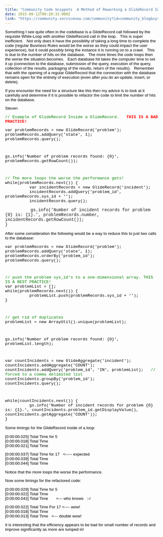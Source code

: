 ```yaml
---
title: "Community Code Snippets  A Method of Reworking a GlideRecord Inside a Loop"
date: 2015-08-12T06:20:33.000Z
link: "https://community.servicenow.com/community?id=community_blog&sys_id=056eaeaddbd0dbc01dcaf3231f9619d1"
---
```

<p style="color: #000000; font-family: Arial, Verdana, Helvetica, sans-serif; font-size: 13.3333330154419px;">Something I see quite often in the codebase is a GlideRecord call followed by the requisite While-Loop with another GlideRecord call in the loop.   This is super inefficient.   Not only does it have the possibility of taking a long time to complete the code (regular Business Rules would be the worse as they could impact the user experience), but it could possibly bring the instance it is running on to a crawl.   This is due to the number of hits on the database.   The more times the code loops then the worse the situation becomes.   Each database hit takes the computer time to set it up (connection to the database, submission of the query, execution of the query, collection of the results, packaging of the results, return of the results).   Remember that with the opening of a regular GlideRecord that the connection with the database remains open for the entirety of execution (even after you do an update, insert, or delete).</p><p style="color: #000000; font-family: Arial, Verdana, Helvetica, sans-serif; font-size: 13.3333330154419px;"></p><p style="color: #000000; font-family: Arial, Verdana, Helvetica, sans-serif; font-size: 13.3333330154419px;">If you encounter the need for a structure like this then my advice is to look at it carefully and determine if it is possible to refactor the code to limit the number of hits on the database.</p><p style="color: #000000; font-family: Arial, Verdana, Helvetica, sans-serif; font-size: 13.3333330154419px;"></p><p style="color: #000000; font-family: Arial, Verdana, Helvetica, sans-serif; font-size: 13.3333330154419px;">Steven</p><p style="color: #000000; font-family: Arial, Verdana, Helvetica, sans-serif; font-size: 13.3333330154419px;"></p><p></p><p style="color: #000000; font-family: Arial, Verdana, Helvetica, sans-serif; font-size: 13.3333330154419px;"><span style="font-family: 'courier new', courier;"><span style="color: #008000;">// Example of GlideRecord Inside a GlideRecord.   <strong style="color: #ff0000;">THIS IS A BAD PRACTICE!</strong></span><br/></span></p><p style="color: #000000; font-family: Arial, Verdana, Helvetica, sans-serif; font-size: 13.3333330154419px;"><span style="font-family: 'courier new', courier;">var problemRecords = new GlideRecord('problem');</span><br/><span style="font-family: 'courier new', courier;">problemRecords.addQuery('state', 1);</span><br/><span style="font-family: 'courier new', courier;">problemRecords.query();</span></p><p style="color: #000000; font-family: Arial, Verdana, Helvetica, sans-serif; font-size: 13.3333330154419px;"><span style="font-family: 'courier new', courier;"><br/></span></p><p style="color: #000000; font-family: Arial, Verdana, Helvetica, sans-serif; font-size: 13.3333330154419px;"><span style="font-family: 'courier new', courier;">gs.info('Number of problem records found: {0}', problemRecords.getRowCount());</span></p><p style="color: #000000; font-family: Arial, Verdana, Helvetica, sans-serif; font-size: 13.3333330154419px;"><span style="color: #008000; font-family: 'courier new', courier;"><br/></span></p><p style="color: #000000; font-family: Arial, Verdana, Helvetica, sans-serif; font-size: 13.3333330154419px;"><span style="font-family: 'courier new', courier;"><span style="color: #008000;">// The more loops the worse the performance gets!</span><br/>while(problemRecords.next()) {</span><br/><span style="font-family: 'courier new', courier;">           var incidentRecords = new GlideRecord('incident');</span><br/><span style="font-family: 'courier new', courier;">           incidentRecords.addQuery('problem_id', problemRecords.sys_id + '');</span><br/><span style="font-family: 'courier new', courier;">           incidentRecords.query();</span></p><p></p><p><span style="font-family: 'courier new', courier;">           gs.info('Number of incident records for problem {0} is: {1}.', problemRecords.number, incidentRecords.getRowCount());</span><br/><span style="font-family: 'courier new', courier;">}</span></p><p></p><p style="color: #000000; font-family: Arial, Verdana, Helvetica, sans-serif; font-size: 13.3333330154419px;">After some consideration the following would be a way to reduce this to just two calls to the database:</p><p></p><p style="color: #000000; font-family: Arial, Verdana, Helvetica, sans-serif; font-size: 13.3333330154419px;"><span style="font-family: 'courier new', courier;">var problemRecords = new GlideRecord('problem');</span><br/><span style="font-family: 'courier new', courier;">problemRecords.addQuery('state', 1);</span><br/><span style="font-family: 'courier new', courier;">problemRecords.orderBy('problem_id');</span><br/><span style="font-family: 'courier new', courier;">problemRecords.query();</span></p><p style="color: #000000; font-family: Arial, Verdana, Helvetica, sans-serif; font-size: 13.3333330154419px;"><span style="color: #008000; font-family: 'courier new', courier;"><br/></span></p><p style="color: #000000; font-family: Arial, Verdana, Helvetica, sans-serif; font-size: 13.3333330154419px;"><span style="font-family: 'courier new', courier;"><span style="color: #008000;">// push the problem sys_id's to a one-dimensional array. THIS IS A BEST PRACTICE!</span><br/>var problemList = [];</span><br/><span style="font-family: 'courier new', courier;">while(problemRecords.next()) {</span><br/><span style="font-family: 'courier new', courier;">           problemList.push(problemRecords.sys_id + '');</span><br/><span style="font-family: 'courier new', courier;">}</span></p><p style="color: #000000; font-family: Arial, Verdana, Helvetica, sans-serif; font-size: 13.3333330154419px;"><span style="font-family: 'courier new', courier; color: #008000;"><br/></span></p><p style="color: #000000; font-family: Arial, Verdana, Helvetica, sans-serif; font-size: 13.3333330154419px;"><span style="font-family: 'courier new', courier; color: #008000;">// get rid of duplicates</span><br/><span style="font-family: 'courier new', courier;">problemList = new ArrayUtil().unique(problemList);</span></p><p style="color: #000000; font-family: Arial, Verdana, Helvetica, sans-serif; font-size: 13.3333330154419px;"><span style="font-family: 'courier new', courier;"><br/></span></p><p style="color: #000000; font-family: Arial, Verdana, Helvetica, sans-serif; font-size: 13.3333330154419px;"><span style="font-family: 'courier new', courier;">gs.info('Number of problem records found: {0}', problemList.length);</span></p><p style="color: #000000; font-family: Arial, Verdana, Helvetica, sans-serif; font-size: 13.3333330154419px;"><span style="font-family: 'courier new', courier;"><br/></span></p><p style="color: #000000; font-family: Arial, Verdana, Helvetica, sans-serif; font-size: 13.3333330154419px;"><span style="font-family: 'courier new', courier;">var countIncidents = new GlideAggregate('incident');</span><br/><span style="font-family: 'courier new', courier;">countIncidents.addAggregate('COUNT');</span><br/><span style="font-family: 'courier new', courier;">countIncidents.addQuery('problem_id', 'IN', problemList);   <span style="color: #008000;">// forced to a comma delimited list</span></span><br/><span style="font-family: 'courier new', courier;">countIncidents.groupBy('problem_id');</span><br/><span style="font-family: 'courier new', courier;">countIncidents.query();</span></p><p style="color: #000000; font-family: Arial, Verdana, Helvetica, sans-serif; font-size: 13.3333330154419px;"><span style="font-family: 'courier new', courier;"><br/></span></p><p style="color: #000000; font-family: Arial, Verdana, Helvetica, sans-serif; font-size: 13.3333330154419px;"><span style="font-family: 'courier new', courier;">while(countIncidents.next()) {</span><br/><span style="font-family: 'courier new', courier;">           gs.info('Number of incident records for problem {0} is: {1}.', countIncidents.problem_id.getDisplayValue(), countIncidents.getAggregate('COUNT'));</span><br/><span style="font-family: 'courier new', courier;">}</span></p><p></p><p style="color: #000000; font-family: Arial, Verdana, Helvetica, sans-serif; font-size: 13.3333330154419px;">Some timings for the GlideRecord inside of a loop:</p><p></p><p style="color: #000000; font-family: Arial, Verdana, Helvetica, sans-serif; font-size: 13.3333330154419px;">[0:00:00.025] Total Time for 5<br/>[0:00:00.018] Total Time<br/>[0:00:00.021] Total Time</p><p style="color: #000000; font-family: Arial, Verdana, Helvetica, sans-serif; font-size: 13.3333330154419px;">[0:00:00.037] Total Time for 17   &lt;----- expected<br/>[0:00:00.039] Total Time<br/>[0:00:00.044] Total Time</p><p style="color: #000000; font-family: Arial, Verdana, Helvetica, sans-serif; font-size: 13.3333330154419px;"></p><p style="color: #000000; font-family: Arial, Verdana, Helvetica, sans-serif; font-size: 13.3333330154419px;">Notice that the more loops the worse the performance.</p><p style="color: #000000; font-family: Arial, Verdana, Helvetica, sans-serif; font-size: 13.3333330154419px;">Now some timings for the refactored code:</p><p></p><p style="color: #000000; font-family: Arial, Verdana, Helvetica, sans-serif; font-size: 13.3333330154419px;">[0:00:00.029] Total Time for 5<br/>[0:00:00.022] Total Time<br/>[0:00:00.042] Total Time       &lt;--- who knows   :-/</p><p style="color: #000000; font-family: Arial, Verdana, Helvetica, sans-serif; font-size: 13.3333330154419px;">[0:00:00.022] Total Time For 17 &lt;---- wow!<br/>[0:00:00.018] Total Time<br/>[0:00:00.013] Total Time   &lt;--- double wow!</p><p style="color: #000000; font-family: Arial, Verdana, Helvetica, sans-serif; font-size: 13.3333330154419px;"></p><p style="color: #000000; font-family: Arial, Verdana, Helvetica, sans-serif; font-size: 13.3333330154419px;">It is interesting that the efficiency appears to be bad for small number of records and improve significantly as more are lumped in!</p>